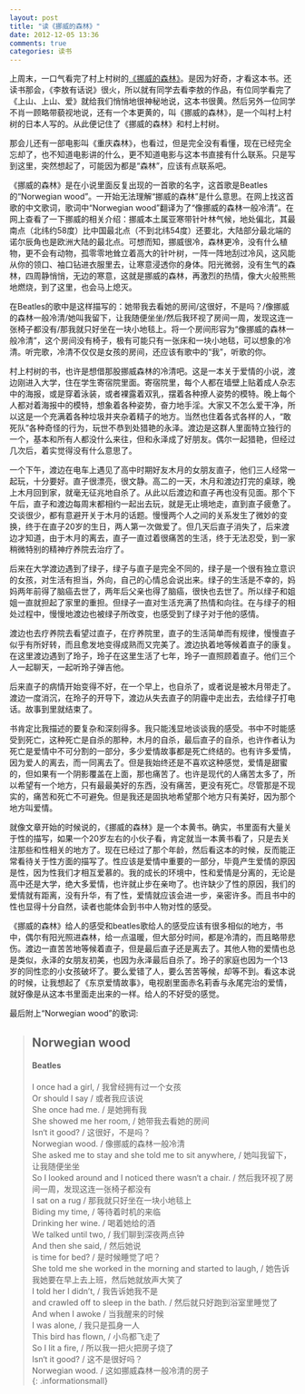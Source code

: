 ```yaml
---
layout: post
title: "读《挪威的森林》"
date: 2012-12-05 13:36
comments: true
categories: 读书
---
```


上周末，一口气看完了村上村树的[《挪威的森林》](http://book.douban.com/subject/1046265/)。是因为好奇，才看这本书。还读书那会，《李敖有话说》很火，所以就有同学去看李敖的作品，有位同学看完了《上山、上山、爱》就给我们悄悄地很神秘地说，这本书很黄。然后另外一位同学不肖一顾略带藐视地说，还有一个本更黄的，叫《挪威的森林》，是一个叫村上村树的日本人写的。从此便记住了《挪威的森林》和村上村树。

<!-- more -->

那会儿还有一部电影叫《重庆森林》，也看过，但是完全没有看懂，现在已经完全忘却了，也不知道电影讲的什么，更不知道电影与这本书直接有什么联系。只是写到这里，突然想起了，可能因为都是“森林”，应该有点联系吧。

《挪威的森林》是在小说里面反复出现的一首歌的名字，这首歌是Beatles的“Norwegian wood”。一开始无法理解“挪威的森林”是什么意思。在网上找这首歌的中文歌词，歌词中“Norwegian wood”翻译为了“像挪威的森林一般冷清”。在网上查看了一下挪威的相关介绍：挪威本土属亚寒带针叶林气候，地处偏北，其最南点（北纬约58度）比中国最北点（不到北纬54度）还要北，大陆部分最北端的诺尔辰角也是欧洲大陆的最北点。可想而知，挪威很冷，森林更冷，没有什么植物，更不会有动物，孤零零地耸立着高大的针叶树，一阵一阵地刮过冷风，这风能从你的领口、袖口钻进衣服里去，让寒意浸透你的身体。阳光微弱，没有生气的森林，四周静悄悄，无边的寒意，这就是挪威的森林，再激烈的热情，像大火般熊熊地燃烧，到了这里，也会马上熄灭。

在Beatles的歌中是这样描写的：她带我去看她的房间/这很好，不是吗？/像挪威的森林一般冷清/她叫我留下，让我随便坐坐/然后我环视了房间一周，发现这连一张椅子都没有/那我就只好坐在一块小地毯上。将一个房间形容为“像挪威的森林一般冷清”，这个房间没有椅子，极有可能只有一张床和一块小地毯，可以想象的冷清。听完歌，冷清不仅仅是女孩的房间，还应该有歌中的“我”，听歌的你。

村上村树的书，也许是想借那股挪威森林的冷清吧。这是一本关于爱情的小说，渡边刚进入大学，住在学生寄宿院里面。寄宿院里，每个人都在墙壁上贴着成人杂志中的海报，或是穿着泳装，或者裸露着双乳，摆着各种撩人姿势的模特。晚上每个人都对着海报中的模特，想象着各种姿势，奋力地手淫。大家又不怎么爱干净，所以这是一个充满着各种垃圾并夹杂着精子的地方。当然也住着各式各样的人，“敢死队”各种奇怪的行为，玩世不恭到处猎艳的永泽。渡边是这群人里面特立独行的一个，基本和所有人都没什么来往，但和永泽成了好朋友。偶尔一起猎艳，但经过几次后，着实觉得没有什么意思了。

一个下午，渡边在电车上遇见了高中时期好友木月的女朋友直子，他们三人经常一起玩，十分要好。直子很漂亮，很文静。高二的一天，木月和渡边打完的桌球，晚上木月回到家，就毫无征兆地自杀了。从此以后渡边和直子再也没有见面。那个下午后，直子和渡边每周末都相约一起出去玩，就是无止境地走，直到直子疲惫了。交谈很少，都有意避开关于木月的话题。慢慢两个人之间的关系发生了微妙的变换，终于在直子20岁的生日，两人第一次做爱了。但几天后直子消失了，后来渡边才知道，由于木月的离去，直子一直过着很痛苦的生活，终于无法忍受，到一家稍微特别的精神疗养院去治疗了。

后来在大学渡边遇到了绿子，绿子与直子是完全不同的，绿子是一个很有独立意识的女孩，对生活有担当，外向，自己的心情总会说出来。绿子的生活是不幸的，妈妈两年前得了脑癌去世了，两年后父亲也得了脑癌，很快也去世了。所以绿子和姐姐一直就担起了家里的重担。但绿子一直对生活充满了热情和向往。在与绿子的相处过程中，慢慢地渡边也被绿子所改变，也感受到了绿子对于他的感情。

渡边也去疗养院去看望过直子，在疗养院里，直子的生活简单而有规律，慢慢直子似乎有所好转，而且愈发地变得成熟而又完美了。渡边执着地等候着直子的康复。在这里渡边遇到了玲子，玲子在这里生活了七年，玲子一直照顾着直子。他们三个人一起聊天，一起听玲子弹吉他。

后来直子的病情开始变得不好，在一个早上，也自杀了，或者说是被木月带走了。渡边一度消沉，在玲子的开导下，渡边从失去直子的阴霾中走出去，去给绿子打电话。故事到里就结束了。

书肯定比我描述的要复杂和深刻得多。我只能浅显地谈谈我的感受。书中不时能感受到死亡，这种死亡是自杀的那种，木月的自杀，最后直子的自杀，也许作者认为死亡是爱情中不可分割的一部分，多少爱情故事都是死亡终结的。也有许多爱情，因为爱人的离去，而一同离去了。但是我始终还是不喜欢这种感觉，爱情是甜蜜的，但如果有一个阴影覆盖在上面，那也痛苦了。也许是现代的人痛苦太多了，所以希望有一个地方，只有最最美好的东西，没有痛苦，更没有死亡。尽管那是不现实的，痛苦和死亡不可避免。但是我还是固执地希望那个地方只有美好，因为那个地方叫爱情。

就像文章开始的时候说的，《挪威的森林》是一个本黄书。确实，书里面有大量关于性的描写，如果一个20岁左右的小伙子看，肯定就当一本黄书看了，只是去关注那些和性相关的地方了。现在已经过了那个年龄，然后看这本的时候，反而能正常看待关于性方面的描写了。性应该是爱情中重要的一部分，毕竟产生爱情的原因是性，因为性我们才相互爱慕的。我的成长的环境中，性和爱情是分离的，无论是高中还是大学，绝大多爱情，也许就止步在亲吻了。也许缺少了性的原因，我们的爱情就有距离，没有升华，有了性，爱情就应该会进一步，亲密许多。而且书中的性也显得十分自然，读者也能体会到书中人物对性的感受。

《挪威的森林》给人的感受和beatles歌给人的感受应该有很多相似的地方，书中，偶尔有阳光照进森林，给一点温暖，但大部分时间，都是冷清的，而且略带悲伤。渡边一直苦苦地等候着直子，但是最后直子还是离去了。其他人物的爱情也总是类似，永泽的女朋友初美，也因为永泽最后自杀了。玲子的家庭也因为一个13岁的同性恋的小女孩破坏了。要么爱错了人，要么苦苦等候，却等不到。看这本说的时候，让我想起了《东京爱情故事》，电视剧里面赤名莉香与永尾完治的爱情，就好像是从这本书里面走出来的一样。给人的不好受的感觉。

最后附上“Norwegian wood”的歌词:

> ## Norwegian wood    
> 
> #### Beatles    
> 
> I once had a girl, / 我曾经拥有过一个女孩      
> Or should I say / 或者我应该说     
> She once had me. / 是她拥有我      
> She showed me her room, / 她带我去看她的房间      
> Isn‘t it good? / 这很好，不是吗？     
> Norwegian wood. / 像挪威的森林一般冷清     
> She asked me to stay and she told me to sit anywhere, / 她叫我留下，让我随便坐坐    
> So I looked around and I noticed there wasn‘t a chair. / 然后我环视了房间一周，发现这连一张椅子都没有      
> I sat on a rug / 那我就只好坐在一块小地毯上     
> Biding my time, / 等待着时机的来临      
> Drinking her wine. / 喝着她给的酒      
> We talked until two, / 我们聊到深夜两点钟      
> And then she said, / 然后她说      
> is time for bed? / 是时候睡觉了吧？      
> She told me she worked in the morning and started to laugh, / 她告诉我她要在早上去上班，然后她就放声大笑了      
> I told her I didn’t, / 我告诉她我不是      
> and crawled off to sleep in the bath. / 然后就只好跑到浴室里睡觉了      
> And when I awoke / 当我醒来的时候     
> I was alone, / 我只是孤身一人      
> This bird has flown, / 小鸟都飞走了      
> So I lit a fire, / 所以我一把火把房子烧了      
> Isn‘t it good? / 这不是很好吗？    
> Norwegian wood. / 这如挪威森林一般冷清的房子    
{: .informationsmall}

